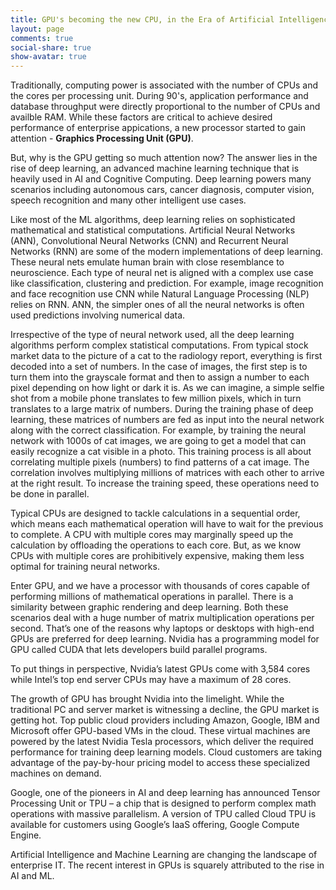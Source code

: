 ```yaml
---
title: GPU's becoming the new CPU, in the Era of Artificial Intelligence
layout: page
comments: true
social-share: true
show-avatar: true
---
```


Traditionally, computing power is associated with the number of CPUs and the cores per processing unit.  During 90's, application performance and database throughput were directly proportional to the number of CPUs and availble RAM. While these factors are critical to achieve desired performance of enterprise appications, a new processor started to gain attention - **Graphics Processing Unit (GPU)**.

But, why is the GPU getting so much attention now? The answer lies in the rise of deep learning, an advanced machine learning technique that is heavily used in AI and Cognitive Computing. Deep learning powers many scenarios including autonomous cars, cancer diagnosis, computer vision, speech recognition and many other intelligent use cases.

Like most of the ML algorithms, deep learning relies on sophisticated mathematical and statistical computations. Artificial Neural Networks (ANN), Convolutional Neural Networks (CNN) and Recurrent Neural Networks (RNN) are some of the modern implementations of deep learning. These neural nets emulate human brain with close resemblance to neuroscience. Each type of neural net is aligned with a complex use case like classification, clustering and prediction. For example, image recognition and face recognition use CNN while Natural Language Processing (NLP) relies on RNN. ANN, the simpler ones of all the neural networks is often used predictions involving numerical data.

Irrespective of the type of neural network used, all the deep learning algorithms perform complex statistical computations. From typical stock market data to the picture of a cat to the radiology report, everything is first decoded into a set of numbers. In the case of images, the first step is to turn them into the grayscale format and then to assign a number to each pixel depending on how light or dark it is. As we can imagine, a simple selfie shot from a mobile phone translates to few million pixels, which in turn translates to a large matrix of numbers. During the training phase of deep learning, these matrices of numbers are fed as input into the neural network along with the correct classification. For example, by training the neural network with 1000s of cat images, we are going to get a model that can easily recognize a cat visible in a photo. This training process is all about correlating multiple pixels (numbers) to find patterns of a cat image. The correlation involves multiplying millions of matrices with each other to arrive at the right result. To increase the training speed, these operations need to be done in parallel.

Typical CPUs are designed to tackle calculations in a sequential order, which means each mathematical operation will have to wait for the previous to complete. A CPU with multiple cores may marginally speed up the calculation by offloading the operations to each core. But, as we know CPUs with multiple cores are prohibitively expensive, making them less optimal for training neural networks.

Enter GPU, and we have a processor with thousands of cores capable of performing millions of mathematical operations in parallel. There is a similarity between graphic rendering and deep learning. Both these scenarios deal with a huge number of matrix multiplication operations per second. That’s one of the reasons why laptops or desktops with high-end GPUs are preferred for deep learning. Nvidia has a programming model for GPU called CUDA that lets developers build parallel programs.

To put things in perspective, Nvidia’s latest GPUs come with 3,584 cores while Intel’s top end server CPUs may have a maximum of 28 cores.

The growth of GPU has brought Nvidia into the limelight. While the traditional PC and server market is witnessing a decline, the GPU market is getting hot. Top public cloud providers including Amazon, Google, IBM and Microsoft offer GPU-based VMs in the cloud. These virtual machines are powered by the latest Nvidia Tesla processors, which deliver the required performance for training deep learning models. Cloud customers are taking advantage of the pay-by-hour pricing model to access these specialized machines on demand.

Google, one of the pioneers in AI and deep learning has announced Tensor Processing Unit or TPU – a chip that is designed to perform complex math operations with massive parallelism. A version of TPU called Cloud TPU is available for customers using Google’s IaaS offering, Google Compute Engine.

Artificial Intelligence and Machine Learning are changing the landscape of enterprise IT. The recent interest in GPUs is squarely attributed to the rise in AI and ML.
